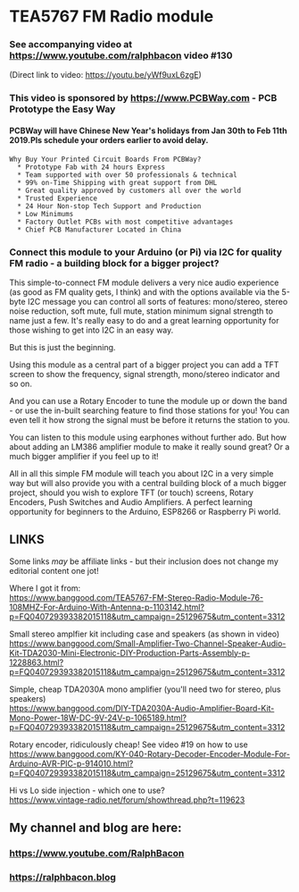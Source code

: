 # TEA5767 FM Radio module
### See accompanying video at https://www.youtube.com/ralphbacon video #130
(Direct link to video: https://youtu.be/yWf9uxL6zgE)

### This video is sponsored by https://www.PCBWay.com - PCB Prototype the Easy Way  
#### PCBWay will have Chinese New Year's holidays from Jan 30th to Feb 11th 2019.Pls schedule your orders earlier to avoid delay.
```
Why Buy Your Printed Circuit Boards From PCBWay?  
  * Prototype Fab with 24 hours Express  
  * Team supported with over 50 professionals & technical  
  * 99% on-Time Shipping with great support from DHL  
  * Great quality approved by customers all over the world  
  * Trusted Experience  
  * 24 Hour Non-stop Tech Support and Production  
  * Low Minimums  
  * Factory Outlet PCBs with most competitive advantages  
  * Chief PCB Manufacturer Located in China  
```
### Connect this module to your Arduino (or Pi) via **I2C** for quality FM radio - a building block for a bigger project?

This simple-to-connect FM module delivers a very nice audio experience (as good as FM quality gets, I think) and with the options available via the 5-byte I2C message you can control all sorts of features: mono/stereo, stereo noise reduction, soft mute, full mute, station minimum signal strength to name just a few. It's really easy to do and a great learning opportunity for those wishing to get into I2C in an easy way.

But this is just the beginning.

Using this module as a central part of a bigger project you can add a TFT screen to show the frequency, signal strength, mono/stereo indicator and so on.

And you can use a Rotary Encoder to tune the module up or down the band - or use the in-built searching feature to find those stations for you! You can even tell it how strong the signal must be before it returns the station to you.

You can listen to this module using earphones without further ado. But how about adding an LM386 amplifier module to make it really sound great? Or a much bigger amplifier if you feel up to it!

All in all this simple FM module will teach you about I2C in a very simple way but will also provide you with a central building block of a much bigger project, should you wish to explore TFT (or touch) screens, Rotary Encoders, Push Switches and Audio Amplifiers. A perfect learning opportunity for beginners to the Arduino, ESP8266 or Raspberry Pi world.

## LINKS
Some links _may_ be affiliate links - but their inclusion does not change my editorial content one jot!

Where I got it from:  
https://www.banggood.com/TEA5767-FM-Stereo-Radio-Module-76-108MHZ-For-Arduino-With-Antenna-p-1103142.html?p=FQ040729393382015118&utm_campaign=25129675&utm_content=3312

Small stereo amplfier kit including case and speakers (as shown in video)  
https://www.banggood.com/Small-Amplifier-Two-Channel-Speaker-Audio-Kit-TDA2030-Mini-Electronic-DIY-Production-Parts-Assembly-p-1228863.html?p=FQ040729393382015118&utm_campaign=25129675&utm_content=3312

Simple, cheap TDA2030A mono amplifier (you'll need two for stereo, plus speakers)  
https://www.banggood.com/DIY-TDA2030A-Audio-Amplifier-Board-Kit-Mono-Power-18W-DC-9V-24V-p-1065189.html?p=FQ040729393382015118&utm_campaign=25129675&utm_content=3312

Rotary encoder, ridiculously cheap! See video #19 on how to use  
https://www.banggood.com/KY-040-Rotary-Decoder-Encoder-Module-For-Arduino-AVR-PIC-p-914010.html?p=FQ040729393382015118&utm_campaign=25129675&utm_content=3312

Hi vs Lo side injection - which one to use?  
https://www.vintage-radio.net/forum/showthread.php?t=119623

## My channel and blog are here:  

### https://www.youtube.com/RalphBacon  
### https://ralphbacon.blog  
